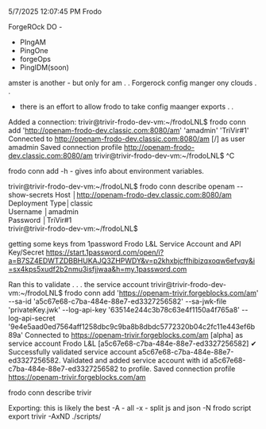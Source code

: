 5/7/2025 12:07:45 PM
Frodo

ForgeROck DO - 
* PIngAM
* PingOne
* forgeOps
* PingIDM(soon)

amster is another - but only for am . .
Forgerock config manger ony clouds . .
 - there is an effort to allow frodo to take config maanger exports . .

Added a connection:
trivir@trivir-frodo-dev-vm:~/frodoLNL$ frodo conn add 'http://openam-frodo-dev.classic.com:8080/am' 'amadmin' 'TriVir#1'
Connected to http://openam-frodo-dev.classic.com:8080/am [/] as user amadmin
Saved connection profile http://openam-frodo-dev.classic.com:8080/am
trivir@trivir-frodo-dev-vm:~/frodoLNL$ ^C


frodo conn add -h - gives info about environment variables.

trivir@trivir-frodo-dev-vm:~/frodoLNL$ frodo conn describe openam --show-secrets
Host           │http://openam-frodo-dev.classic.com:8080/am
Deployment Type│classic                                    
Username       │amadmin                                    
Password       │TriVir#1                                   
trivir@trivir-frodo-dev-vm:~/frodoLNL$ 

getting some keys from 1password
Frodo L&L Service Account and API Key/Secret
https://start.1password.com/open/i?a=B7SZ4EDWTZDBBHUKAJQ3ZHPWDY&v=p2khxbjcffhibizqxoqw6efvqy&i=sx4kps5xudf2b2nmu3isfjjwaa&h=my.1password.com


Ran this to validate . . . the service account
trivir@trivir-frodo-dev-vm:~/frodoLNL$ frodo conn add 'https://openam-trivir.forgeblocks.com/am' --sa-id 'a5c67e68-c7ba-484e-88e7-ed3327256582' --sa-jwk-file 'privateKey.jwk' --log-api-key '63514e244c3b78c63e4f1150a4f765a8' --log-api-secret '9e4e5aad0ed7564aff1258dbc9c9ba8b8dbdc5772320b04c2fc11e443ef6b89a'
Connected to https://openam-trivir.forgeblocks.com/am [alpha] as service account Frodo L&L [a5c67e68-c7ba-484e-88e7-ed3327256582]
✔ Successfully validated service account a5c67e68-c7ba-484e-88e7-ed3327256582.
Validated and added service account with id a5c67e68-c7ba-484e-88e7-ed3327256582 to profile.
Saved connection profile https://openam-trivir.forgeblocks.com/am


frodo conn describe trivir

Exporting: this is likely the best
-A - all
-x - split js and json
-N
frodo script export trivir -AxND ./scripts/


